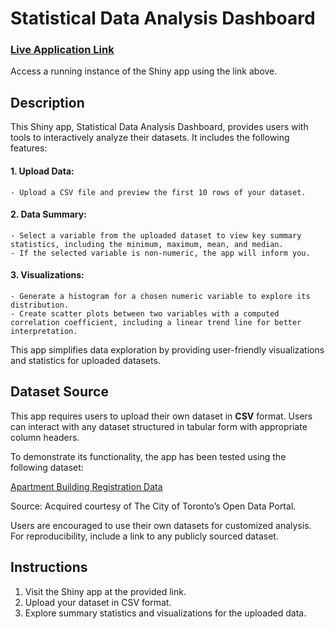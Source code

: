 # Statistical Data Analysis Dashboard
### [Live Application Link](https://ajung02.shinyapps.io/assignment-b3/)
Access a running instance of the Shiny app using the link above.

## Description
This Shiny app, Statistical Data Analysis Dashboard, provides users with tools to interactively analyze their datasets. It includes the following features:

#### 1. Upload Data: 
    - Upload a CSV file and preview the first 10 rows of your dataset.

#### 2. Data Summary:
    - Select a variable from the uploaded dataset to view key summary statistics, including the minimum, maximum, mean, and median.
    - If the selected variable is non-numeric, the app will inform you.

#### 3. Visualizations:
    - Generate a histogram for a chosen numeric variable to explore its distribution.
    - Create scatter plots between two variables with a computed correlation coefficient, including a linear trend line for better interpretation.


This app simplifies data exploration by providing user-friendly visualizations and statistics for uploaded datasets.

## Dataset Source
This app requires users to upload their own dataset in **CSV** format. Users can interact with any dataset structured in tabular form with appropriate column headers.

To demonstrate its functionality, the app has been tested using the following dataset:

[Apartment Building Registration Data](https://open.toronto.ca/dataset/apartment-building-registration/)

Source: Acquired courtesy of The City of Toronto’s Open Data Portal.

Users are encouraged to use their own datasets for customized analysis. For reproducibility, include a link to any publicly sourced dataset.

## Instructions
1. Visit the Shiny app at the provided link.
2. Upload your dataset in CSV format.
3. Explore summary statistics and visualizations for the uploaded data.
